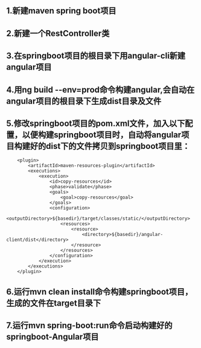 ## 1.新建maven spring boot项目
## 2.新建一个RestController类
## 3.在springboot项目的根目录下用angular-cli新建angular项目
## 4.用ng build --env=prod命令构建angular,会自动在angular项目的根目录下生成dist目录及文件
## 5.修改springboot项目的pom.xml文件，加入以下配置，以便构建springboot项目时，自动将angular项目构建好的dist下的文件拷贝到springboot项目里：
```
	<plugin>
		<artifactId>maven-resources-plugin</artifactId>
		<executions>
			<execution>
				<id>copy-resources</id>
				<phase>validate</phase>
				<goals>
					<goal>copy-resources</goal>
				</goals>
				<configuration>
					<outputDirectory>${basedir}/target/classes/static/</outputDirectory>
					<resources>
						<resource>
							<directory>${basedir}/angular-client/dist</directory>
						</resource>
					</resources>
				</configuration>
			</execution>
		</executions>
	</plugin>
```
## 6.运行mvn clean install命令构建springboot项目，生成的文件在target目录下
## 7.运行mvn spring-boot:run命令启动构建好的springboot-Angular项目
